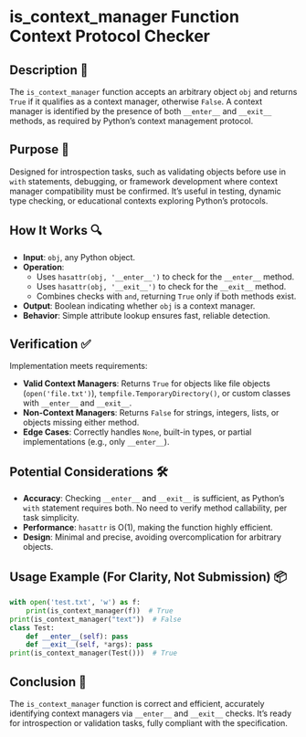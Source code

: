 # is_context_manager Function Context Protocol Checker

## Description 📝

The `is_context_manager` function accepts an arbitrary object `obj` and returns `True` if it qualifies as a context manager, otherwise `False`.
A context manager is identified by the presence of both `__enter__` and `__exit__` methods, as required by Python’s context management protocol.

## Purpose 🎯

Designed for introspection tasks, such as validating objects before use in `with` statements, debugging, or framework development where context manager compatibility must be confirmed.
It’s useful in testing, dynamic type checking, or educational contexts exploring Python’s protocols.

## How It Works 🔍

-   **Input**: `obj`, any Python object.
-   **Operation**:
    -   Uses `hasattr(obj, '__enter__')` to check for the `__enter__` method.
    -   Uses `hasattr(obj, '__exit__')` to check for the `__exit__` method.
    -   Combines checks with `and`, returning `True` only if both methods exist.
-   **Output**: Boolean indicating whether `obj` is a context manager.
-   **Behavior**: Simple attribute lookup ensures fast, reliable detection.

## Verification ✅

Implementation meets requirements:

-   **Valid Context Managers**: Returns `True` for objects like file objects (`open('file.txt')`), `tempfile.TemporaryDirectory()`, or custom classes with `__enter__` and `__exit__`.
-   **Non-Context Managers**: Returns `False` for strings, integers, lists, or objects missing either method.
-   **Edge Cases**: Correctly handles `None`, built-in types, or partial implementations (e.g., only `__enter__`).

## Potential Considerations 🛠️

-   **Accuracy**: Checking `__enter__` and `__exit__` is sufficient, as Python’s `with` statement requires both. No need to verify method callability, per task simplicity.
-   **Performance**: `hasattr` is O(1), making the function highly efficient.
-   **Design**: Minimal and precise, avoiding overcomplication for arbitrary objects.

## Usage Example (For Clarity, Not Submission) 📦

```python
with open('test.txt', 'w') as f:
    print(is_context_manager(f))  # True
print(is_context_manager("text"))  # False
class Test:
    def __enter__(self): pass
    def __exit__(self, *args): pass
print(is_context_manager(Test()))  # True
```

## Conclusion 🚀

The `is_context_manager` function is correct and efficient, accurately identifying context managers via `__enter__` and `__exit__` checks.
It’s ready for introspection or validation tasks, fully compliant with the specification.
